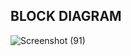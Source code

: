 ## BLOCK DIAGRAM
![Screenshot (91)](https://user-images.githubusercontent.com/98948360/157354541-df6fba2e-4780-4700-be8b-04309a405bed.png)

